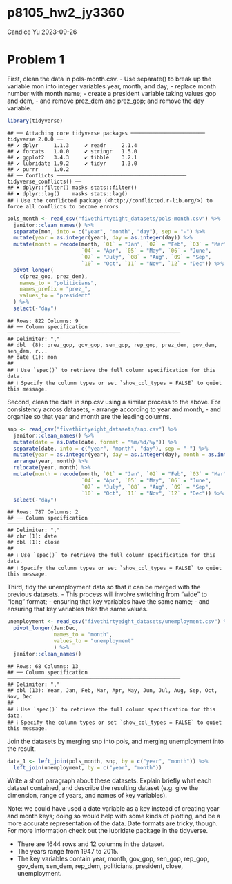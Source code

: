 p8105_hw2_jy3360
================
Candice Yu
2023-09-26

# Problem 1

First, clean the data in pols-month.csv. - Use separate() to break up
the variable mon into integer variables year, month, and day; - replace
month number with month name; - create a president variable taking
values gop and dem, - and remove prez_dem and prez_gop; and remove the
day variable.

``` r
library(tidyverse)
```

    ## ── Attaching core tidyverse packages ──────────────────────── tidyverse 2.0.0 ──
    ## ✔ dplyr     1.1.3     ✔ readr     2.1.4
    ## ✔ forcats   1.0.0     ✔ stringr   1.5.0
    ## ✔ ggplot2   3.4.3     ✔ tibble    3.2.1
    ## ✔ lubridate 1.9.2     ✔ tidyr     1.3.0
    ## ✔ purrr     1.0.2     
    ## ── Conflicts ────────────────────────────────────────── tidyverse_conflicts() ──
    ## ✖ dplyr::filter() masks stats::filter()
    ## ✖ dplyr::lag()    masks stats::lag()
    ## ℹ Use the conflicted package (<http://conflicted.r-lib.org/>) to force all conflicts to become errors

``` r
pols_month <- read_csv("fivethirtyeight_datasets/pols-month.csv") %>%
  janitor::clean_names() %>%
  separate(mon, into = c("year", "month", "day"), sep = "-") %>%
  mutate(year = as.integer(year), day = as.integer(day)) %>%
  mutate(month = recode(month, `01` = "Jan", `02` = "Feb", `03` = "Mar", 
                        `04` = "Apr", `05` = "May", `06` = "June", 
                        `07` = "July", `08` = "Aug", `09` = "Sep", 
                        `10` = "Oct", `11` = "Nov", `12` = "Dec")) %>%
  pivot_longer(
    c(prez_gop, prez_dem),
    names_to = "politicians",
    names_prefix = "prez_",
    values_to = "president"
  ) %>%
  select(-"day")
```

    ## Rows: 822 Columns: 9
    ## ── Column specification ────────────────────────────────────────────────────────
    ## Delimiter: ","
    ## dbl  (8): prez_gop, gov_gop, sen_gop, rep_gop, prez_dem, gov_dem, sen_dem, r...
    ## date (1): mon
    ## 
    ## ℹ Use `spec()` to retrieve the full column specification for this data.
    ## ℹ Specify the column types or set `show_col_types = FALSE` to quiet this message.

Second, clean the data in snp.csv using a similar process to the above.
For consistency across datasets, - arrange according to year and
month, - and organize so that year and month are the leading columns.

``` r
snp <- read_csv("fivethirtyeight_datasets/snp.csv") %>%
  janitor::clean_names() %>%
  mutate(date = as.Date(date, format = "%m/%d/%y")) %>%
  separate(date, into = c("year", "month", "day"), sep = "-") %>%
  mutate(year = as.integer(year), day = as.integer(day), month = as.integer(month)) %>%
  arrange(year, month) %>%
  relocate(year, month) %>%
  mutate(month = recode(month, `01` = "Jan", `02` = "Feb", `03` = "Mar", 
                        `04` = "Apr", `05` = "May", `06` = "June", 
                        `07` = "July", `08` = "Aug", `09` = "Sep", 
                        `10` = "Oct", `11` = "Nov", `12` = "Dec")) %>%
  select(-"day")
```

    ## Rows: 787 Columns: 2
    ## ── Column specification ────────────────────────────────────────────────────────
    ## Delimiter: ","
    ## chr (1): date
    ## dbl (1): close
    ## 
    ## ℹ Use `spec()` to retrieve the full column specification for this data.
    ## ℹ Specify the column types or set `show_col_types = FALSE` to quiet this message.

Third, tidy the unemployment data so that it can be merged with the
previous datasets. - This process will involve switching from “wide” to
“long” format; - ensuring that key variables have the same name; - and
ensuring that key variables take the same values.

``` r
unemployment <- read_csv("fivethirtyeight_datasets/unemployment.csv") %>%
  pivot_longer(Jan:Dec, 
               names_to = "month",
               values_to = "unemployment"
               ) %>%
  janitor::clean_names()
```

    ## Rows: 68 Columns: 13
    ## ── Column specification ────────────────────────────────────────────────────────
    ## Delimiter: ","
    ## dbl (13): Year, Jan, Feb, Mar, Apr, May, Jun, Jul, Aug, Sep, Oct, Nov, Dec
    ## 
    ## ℹ Use `spec()` to retrieve the full column specification for this data.
    ## ℹ Specify the column types or set `show_col_types = FALSE` to quiet this message.

Join the datasets by merging snp into pols, and merging unemployment
into the result.

``` r
data_1 <- left_join(pols_month, snp, by = c("year", "month")) %>%
  left_join(unemployment, by = c("year", "month"))
```

Write a short paragraph about these datasets. Explain briefly what each
dataset contained, and describe the resulting dataset (e.g. give the
dimension, range of years, and names of key variables).

Note: we could have used a date variable as a key instead of creating
year and month keys; doing so would help with some kinds of plotting,
and be a more accurate representation of the data. Date formats are
tricky, though. For more information check out the lubridate package in
the tidyverse.

- There are 1644 rows and 12 columns in the dataset.
- The years range from 1947 to 2015.
- The key variables contain year, month, gov_gop, sen_gop, rep_gop,
  gov_dem, sen_dem, rep_dem, politicians, president, close,
  unemployment.
